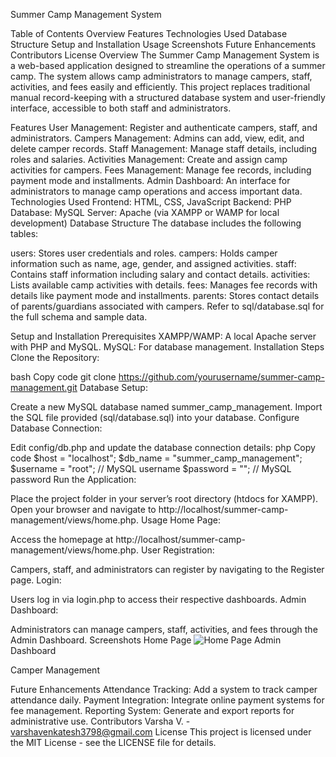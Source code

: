 Summer Camp Management System

Table of Contents
Overview
Features
Technologies Used
Database Structure
Setup and Installation
Usage
Screenshots
Future Enhancements
Contributors
License
Overview
The Summer Camp Management System is a web-based application designed to streamline the operations of a summer camp. The system allows camp administrators to manage campers, staff, activities, and fees easily and efficiently. This project replaces traditional manual record-keeping with a structured database system and user-friendly interface, accessible to both staff and administrators.

Features
User Management: Register and authenticate campers, staff, and administrators.
Campers Management: Admins can add, view, edit, and delete camper records.
Staff Management: Manage staff details, including roles and salaries.
Activities Management: Create and assign camp activities for campers.
Fees Management: Manage fee records, including payment mode and installments.
Admin Dashboard: An interface for administrators to manage camp operations and access important data.
Technologies Used
Frontend: HTML, CSS, JavaScript
Backend: PHP
Database: MySQL
Server: Apache (via XAMPP or WAMP for local development)
Database Structure
The database includes the following tables:

users: Stores user credentials and roles.
campers: Holds camper information such as name, age, gender, and assigned activities.
staff: Contains staff information including salary and contact details.
activities: Lists available camp activities with details.
fees: Manages fee records with details like payment mode and installments.
parents: Stores contact details of parents/guardians associated with campers.
Refer to sql/database.sql for the full schema and sample data.

Setup and Installation
Prerequisites
XAMPP/WAMP: A local Apache server with PHP and MySQL.
MySQL: For database management.
Installation Steps
Clone the Repository:

bash
Copy code
git clone https://github.com/yourusername/summer-camp-management.git
Database Setup:

Create a new MySQL database named summer_camp_management.
Import the SQL file provided (sql/database.sql) into your database.
Configure Database Connection:

Edit config/db.php and update the database connection details:
php
Copy code
$host = "localhost";
$db_name = "summer_camp_management";
$username = "root"; // MySQL username
$password = "";      // MySQL password
Run the Application:

Place the project folder in your server’s root directory (htdocs for XAMPP).
Open your browser and navigate to http://localhost/summer-camp-management/views/home.php.
Usage
Home Page:

Access the homepage at http://localhost/summer-camp-management/views/home.php.
User Registration:

Campers, staff, and administrators can register by navigating to the Register page.
Login:

Users log in via login.php to access their respective dashboards.
Admin Dashboard:

Administrators can manage campers, staff, activities, and fees through the Admin Dashboard.
Screenshots
Home Page
![Home Page](summer-camp-management/assets/images/Homepage.png)
Admin Dashboard

Camper Management

Future Enhancements
Attendance Tracking: Add a system to track camper attendance daily.
Payment Integration: Integrate online payment systems for fee management.
Reporting System: Generate and export reports for administrative use.
Contributors
Varsha V. - varshavenkatesh3798@gmail.com
License
This project is licensed under the MIT License - see the LICENSE file for details.

